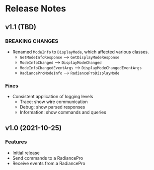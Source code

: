 # Release Notes

## v1.1 (TBD)

### BREAKING CHANGES

* Renamed `ModeInfo` to `DisplayMode`, which affected various classes.
    * `GetModeInfoResponse` --> `GetDisplayModeResponse`
    * `ModeInfoChanged` --> `DisplayModeChanged`
    * `ModeInfoChangedEventArgs` --> `DisplayModeChangedEventArgs`
    * `RadianceProModeInfo` --> `RadianceProDisplayMode`

### Fixes

* Consistent application of logging levels
    * Trace: show wire communication
    * Debug: show parsed responses
    * Information: show commands and queries

## v1.0 (2021-10-25)

### Features

* Initial release
* Send commands to a RadiancePro
* Receive events from a RadiancePro

